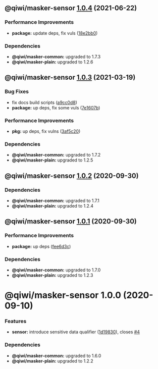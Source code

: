 ## @qiwi/masker-sensor [1.0.4](https://github.com/qiwi/masker/compare/@qiwi/masker-sensor@1.0.3...@qiwi/masker-sensor@1.0.4) (2021-06-22)


### Performance Improvements

* **package:** update deps, fix vuls ([18e2bb0](https://github.com/qiwi/masker/commit/18e2bb098611e4477cb468551f5a56e94e4473b0))





### Dependencies

* **@qiwi/masker-common:** upgraded to 1.7.3
* **@qiwi/masker-plain:** upgraded to 1.2.6

## @qiwi/masker-sensor [1.0.3](https://github.com/qiwi/masker/compare/@qiwi/masker-sensor@1.0.2...@qiwi/masker-sensor@1.0.3) (2021-03-19)


### Bug Fixes

* fix docs build scripts ([a9cc0d8](https://github.com/qiwi/masker/commit/a9cc0d8458d5ea22d2a9a63d90ad6662894021d1))
* **package:** up deps, fix some vuls ([7e1607b](https://github.com/qiwi/masker/commit/7e1607b0434084188fe095763244c6cfd4f8c3b3))


### Performance Improvements

* **pkg:** up deps, fix vulns ([3af5c20](https://github.com/qiwi/masker/commit/3af5c205e875a69e0b841e69606f07928b9a3af7))





### Dependencies

* **@qiwi/masker-common:** upgraded to 1.7.2
* **@qiwi/masker-plain:** upgraded to 1.2.5

## @qiwi/masker-sensor [1.0.2](https://github.com/qiwi/masker/compare/@qiwi/masker-sensor@1.0.1...@qiwi/masker-sensor@1.0.2) (2020-09-30)





### Dependencies

* **@qiwi/masker-common:** upgraded to 1.7.1
* **@qiwi/masker-plain:** upgraded to 1.2.4

## @qiwi/masker-sensor [1.0.1](https://github.com/qiwi/masker/compare/@qiwi/masker-sensor@1.0.0...@qiwi/masker-sensor@1.0.1) (2020-09-30)


### Performance Improvements

* **package:** up deps ([fee6d3c](https://github.com/qiwi/masker/commit/fee6d3c517f58e603dd38dec686fcc647fef3c6a))





### Dependencies

* **@qiwi/masker-common:** upgraded to 1.7.0
* **@qiwi/masker-plain:** upgraded to 1.2.3

# @qiwi/masker-sensor 1.0.0 (2020-09-10)


### Features

* **sensor:** introduce sensitive data qualifier ([1d19830](https://github.com/qiwi/masker/commit/1d1983011154dcb77d908f417882c826fea51680)), closes [#4](https://github.com/qiwi/masker/issues/4)





### Dependencies

* **@qiwi/masker-common:** upgraded to 1.6.0
* **@qiwi/masker-plain:** upgraded to 1.2.2
